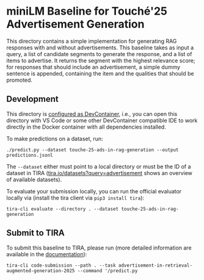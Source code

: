 # miniLM Baseline for Touché'25 Advertisement Generation

This directory contains a simple implementation for generating RAG responses with and without advertisements. This baseline takes as input a query, a list of candidate segments to generate the response, and a list of items to advertise. It returns the segment with the highest relevance score; for responses that should include an advertisement, a simple dummy sentence is appended, containing the item and the qualities that should be promoted.

## Development

This directory is [configured as DevContainer](https://code.visualstudio.com/docs/devcontainers/containers), i.e., you can open this directory with VS Code or some other DevContainer compatible IDE to work directly in the Docker container with all dependencies installed.

To make predictions on a dataset, run:

```
./predict.py --dataset touche-25-ads-in-rag-generation --output predictions.jsonl
```

The `--dataset` either must point to a local directory or must be the ID of a dataset in TIRA ([tira.io/datasets?query=advertisement](https://archive.tira.io/datasets?query=advertisement) shows an overview of available datasets).

To evaluate your submission locally, you can run the official evaluator locally via (install the tira client via `pip3 install tira`):

```
tira-cli evaluate --directory . --dataset touche-25-ads-in-rag-generation
```

## Submit to TIRA

To submit this baseline to TIRA, please run (more detailed information are available in the [documentation](https://docs.tira.io/participants/participate.html#submitting-your-submission)):

```
tira-cli code-submission --path . --task advertisement-in-retrieval-augmented-generation-2025 --command '/predict.py
```
